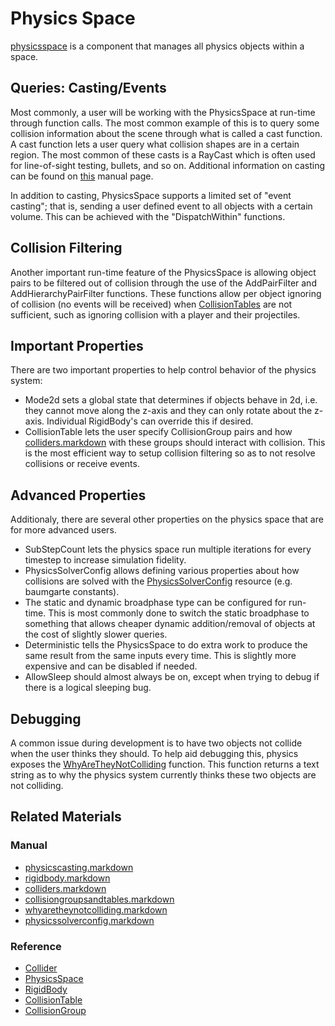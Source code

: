 # Physics Space

[physicsspace](https://plasmaengine.github.io/PlasmaDocs/Plasma1/C++/code_reference/class_reference/physicsspace.markdown) is a component that manages all physics objects within a space.

## Queries: Casting/Events

Most commonly, a user will be working with the PhysicsSpace at run-time through function calls. The most common example of this is to query some collision information about the scene through what is called a cast function. A cast function lets a user query what collision shapes are in a certain region. The most common of these casts is a RayCast which is often used for line-of-sight testing, bullets, and so on. Additional information on casting can be found on [this](https://plasmaengine.github.io/PlasmaDocs/Plasma1/Editor/physics/physicscasting.markdown) manual page.

In addition to casting, PhysicsSpace supports a limited set of "event casting"; that is, sending a user defined event to all objects with a certain volume. This can be achieved with the "DispatchWithin" functions.

## Collision Filtering

Another important run-time feature of the PhysicsSpace is allowing object pairs to be filtered out of collision through the use of the AddPairFilter and AddHierarchyPairFilter functions. These functions allow per object ignoring of collision (no events will be received) when [CollisionTables](https://plasmaengine.github.io/PlasmaDocs/Plasma1/Editor/physics/collisionoverview/collisiongroupsandtables.markdown) are not sufficient, such as ignoring collision with a player and their projectiles.

## Important Properties

There are two important properties to help control behavior of the physics system:
  - Mode2d sets a global state that determines if objects behave in 2d, i.e. they cannot move along the z-axis and they can only rotate about the z-axis. Individual RigidBody's can override this if desired.
  - CollisionTable lets the user specify CollisionGroup pairs and how [colliders.markdown](https://plasmaengine.github.io/PlasmaDocs/Plasma1/Editor/physics/colliders.markdown) with these groups should interact with collision. This is the most efficient way to setup collision filtering so as to not resolve collisions or receive events.
 
## Advanced Properties
Additionaly, there are several other properties on the physics space that are for more advanced users.
  - SubStepCount lets the physics space run multiple iterations for every timestep to increase simulation fidelity.
  - PhysicsSolverConfig allows defining various properties about how collisions are solved with the [PhysicsSolverConfig](https://plasmaengine.github.io/PlasmaDocs/Plasma1/Editor/physics/physicssolverconfig.markdown) resource (e.g. baumgarte constants).
  - The static and dynamic broadphase type can be configured for run-time. This is most commonly done to switch the static broadphase to something that allows cheaper dynamic addition/removal of objects at the cost of slightly slower queries.
  - Deterministic tells the PhysicsSpace to do extra work to produce the same result from the same inputs every time. This is slightly more expensive and can be disabled if needed.
  - AllowSleep should almost always be on, except when trying to debug if there is a logical sleeping bug.
  
## Debugging
A common issue during development is to have two objects not collide when the user thinks they should. To help aid debugging this, physics exposes the [WhyAreTheyNotColliding](https://plasmaengine.github.io/PlasmaDocs/Plasma1/Editor/physics/physicstroubleshooting/whyaretheynotcolliding.markdown) function. This function returns a text string as to why the physics system currently thinks these two objects are not colliding.

## Related Materials
### Manual
 - [physicscasting.markdown](https://plasmaengine.github.io/PlasmaDocs/Plasma1/Editor/physics/physicscasting.markdown)
 - [rigidbody.markdown](https://plasmaengine.github.io/PlasmaDocs/Plasma1/Editor/physics/rigidbody.markdown)
 - [colliders.markdown](https://plasmaengine.github.io/PlasmaDocs/Plasma1/Editor/physics/colliders.markdown)
 - [collisiongroupsandtables.markdown](https://plasmaengine.github.io/PlasmaDocs/Plasma1/Editor/physics/collisionoverview/collisiongroupsandtables.markdown)
 - [whyaretheynotcolliding.markdown](https://plasmaengine.github.io/PlasmaDocs/Plasma1/Editor/physics/physicstroubleshooting/whyaretheynotcolliding.markdown)
 - [physicssolverconfig.markdown](https://plasmaengine.github.io/PlasmaDocs/Plasma1/Editor/physics/physicssolverconfig.markdown)

### Reference
 - [Collider](https://plasmaengine.github.io/PlasmaDocs/Plasma1/C++/code_reference/class_reference/collider.markdown)
 - [PhysicsSpace](https://plasmaengine.github.io/PlasmaDocs/Plasma1/C++/code_reference/class_reference/physicsspace.markdown)
 - [RigidBody](https://plasmaengine.github.io/PlasmaDocs/Plasma1/C++/code_reference/class_reference/rigidbody.markdown)
 - [CollisionTable](https://plasmaengine.github.io/PlasmaDocs/Plasma1/C++/code_reference/class_reference/collisiontable.markdown)
 - [CollisionGroup](https://plasmaengine.github.io/PlasmaDocs/Plasma1/C++/code_reference/class_reference/collisiongroup.markdown) 

 